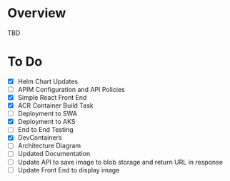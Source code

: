 # Overview

TBD

# To Do
- [X] Helm Chart Updates
- [ ] APIM Configuration and API Policies 
- [X] Simple React Front End 
- [X] ACR Container Build Task
- [ ] Deployment to SWA
- [X] Deployment to AKS
- [ ] End to End Testing
- [X] DevContainers
- [ ] Architecture Diagram
- [ ] Updated Documentation
- [ ] Update API to save image to blob storage and return URL in response
- [ ] Update Front End to display image